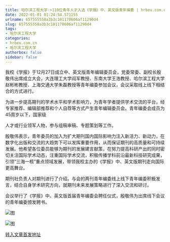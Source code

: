 ```yaml
---
title: 哈尔滨工程大学->110位青年人才入选《学报》中、英文版青年编委 | hrbeu.com.cn
date: 2022-01-01 01:24:54.571155
urlname: 657555558a3b3c101178606af11290d4
slug: 657555558a3b3c101178606af11290d4
tags: 
- 哈尔滨工程大学
categories:
- hrbeu.com.cn
- 哈尔滨工程大学
authorbox: false
sidebar: false
---
```

我校《学报》于12月27日成立中、英文版青年编辑委员会，党委常委、副校长殷敬伟出席成立大会，大连理工大学阎军教授、东南大学王浩教授、哈尔滨工程大学赵彬彬教授、上海交通大学朱磊教授等青年编委参加会议，会议采取线上线下相结合的方式进行。

为进一步提高期刊的学术水平和学术影响力，为青年学者提供学术交流的平台，经专家推荐、编辑部推荐和个人自荐等方式产生青年编辑委员会。青年编委会成员为45周岁以下，国家级
<!--more-->
人才或行业领军人物，参与组稿审稿、专题策划等工作。

殷敬伟表示，青年委员的加入为扩大期刊国内国际影响力注入新活力、新动力，在数字化出版和交流的大趋势下可以发挥重要作用，从而保证期刊的高质量和可持续发展。他希望各位委员能够为期刊的发展建言献策，在努力提高科研产出的同时密切关注国际学术动态，注重国际学术交流，积极传播学科前沿最新科技研究成果，引领“三海一核”重点领域发展，带领我校主办的《学报》中、英文版期刊走向国际更高舞台。

期刊社负责人对期刊进行了介绍。与会的两刊青年编委线上线下青年编委积极发言，结合自身学术研究方向，就期刊未来发展策略进行了深入交流和研讨。

会议举行了《学报》中、英文版首届青年编委会聘任仪式，殷敬伟为出席线下会议的青年编委颁发聘书。

![图](http://gongxue.cn/__local/5/2B/5C/3E28C27DE46B22FB878BE4FBC0D_2FC7B5DA_C68F.jpg)

![图](http://gongxue.cn/__local/1/7D/C0/8FB95EDD1C66310E0F4C65A3EF3_285CF48B_16419.jpg)

[转入文章首发地址](http://gongxue.cn/info/1141/69299.htm)